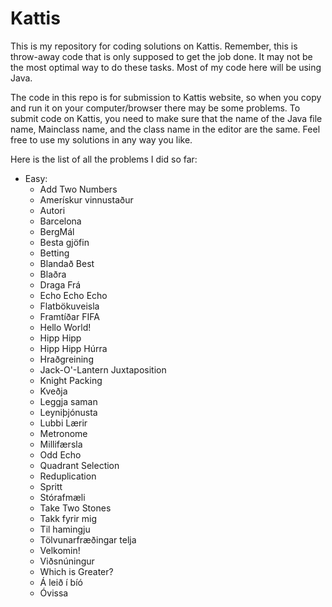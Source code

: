 # Kattis
This is my repository for coding solutions on Kattis. Remember, this is throw-away code that is only supposed to get the job done. It may not be the most optimal way to do these tasks. Most of my code here will be using Java. 

The code in this repo is for submission to Kattis website, so when you copy and run it on your computer/browser there may be some problems. To submit code on Kattis, you need to make sure that the name of the Java file name, Mainclass name, and the class name in the editor are the same. Feel free to use my solutions in any way you like.

Here is the list of all the problems I did so far:
* Easy:
  * Add Two Numbers	
  * Amerískur vinnustaður	
  * Autori	
  * Barcelona	
  * BergMál	
  * Besta gjöfin	
  * Betting	
  * Blandað Best	
  * Blaðra	
  * Draga Frá	
  * Echo Echo Echo	
  * Flatbökuveisla	
  * Framtíðar FIFA	
  * Hello World!	
  * Hipp Hipp	
  * Hipp Hipp Húrra	
  * Hraðgreining	
  * Jack-O'-Lantern Juxtaposition	
  * Knight Packing	
  * Kveðja	
  * Leggja saman	
  * Leyniþjónusta	
  * Lubbi Lærir	
  * Metronome	
  * Millifærsla	
  * Odd Echo	
  * Quadrant Selection	
  * Reduplication	
  * Spritt	
  * Stórafmæli	
  * Take Two Stones	
  * Takk fyrir mig	
  * Til hamingju	
  * Tölvunarfræðingar telja	
  * Velkomin!	
  * Viðsnúningur	
  * Which is Greater?	
  * Á leið í bíó	
  * Óvissa
